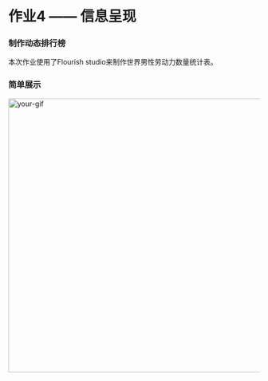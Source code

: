 # 作业4 —— 信息呈现
### 制作动态排行榜
本次作业使用了Flourish studio来制作世界男性劳动力数量统计表。

### 简单展示

<img src="https://github.com/xxhhbbbb/CIL/assets/108170326/f3f86141-2393-41a3-9ddc-6484cf3254ac" alt="your-gif" width="550">
